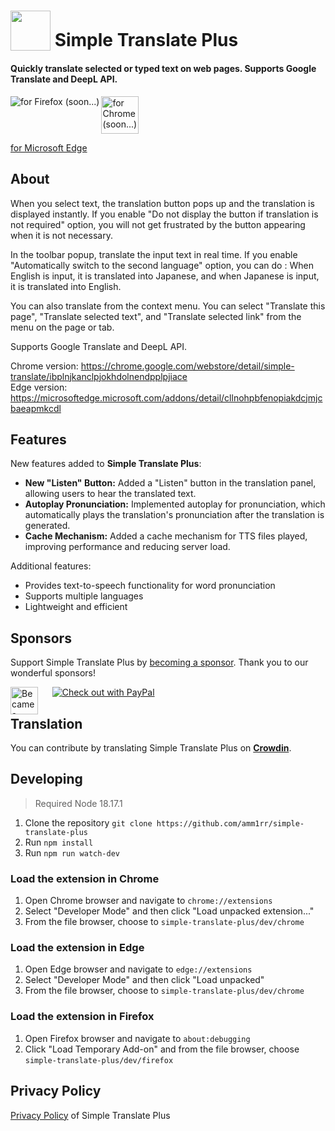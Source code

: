 # <sub><img src="./src/icons/64.png" width=64px height=64px></sub> Simple Translate Plus

#### Quickly translate selected or typed text on web pages. Supports Google Translate and DeepL API.

[<img src="other/promotion/badges/firefox.png" align="left" alt="for Firefox (soon...)">](https://addons.mozilla.org/firefox/addon/simple-translate/)

[<img src="other/promotion/badges/chrome.png" alt="for Chrome (soon...)" height="60px">](https://chrome.google.com/webstore/detail/simple-translate/ibplnjkanclpjokhdolnendpplpjiace)

[for Microsoft Edge](https://microsoftedge.microsoft.com/addons/detail/cllnohpbfenopiakdcjmjcbaeapmkcdl)

## About

When you select text, the translation button pops up and the translation is displayed instantly.
If you enable "Do not display the button if translation is not required" option, you will not get frustrated by the button appearing when it is not necessary.

In the toolbar popup, translate the input text in real time.
If you enable "Automatically switch to the second language" option, you can do : When English is input, it is translated into Japanese, and when Japanese is input, it is translated into English.

You can also translate from the context menu.
You can select "Translate this page", "Translate selected text", and "Translate selected link" from the menu on the page or tab.

Supports Google Translate and DeepL API.

Chrome version: https://chrome.google.com/webstore/detail/simple-translate/ibplnjkanclpjokhdolnendpplpjiace
<br>
Edge version: https://microsoftedge.microsoft.com/addons/detail/cllnohpbfenopiakdcjmjcbaeapmkcdl

## Features

New features added to **Simple Translate Plus**:

- **New "Listen" Button:** Added a "Listen" button in the translation panel, allowing users to hear the translated text.
- **Autoplay Pronunciation:** Implemented autoplay for pronunciation, which automatically plays the translation's pronunciation after the translation is generated.
- **Cache Mechanism:** Added a cache mechanism for TTS files played, improving performance and reducing server load.

Additional features:

- Provides text-to-speech functionality for word pronunciation
- Supports multiple languages
- Lightweight and efficient

## Sponsors

Support Simple Translate Plus by [becoming a sponsor](https://patreon.com/Simple_Translate_Plus). Thank you to our wonderful sponsors!

[<img src="other/promotion/badges/patreon.png" alt="Became a Patreon" height="44px" align="left">](https://patreon.com/Simple_Translate_Plus)&nbsp;&nbsp;&nbsp;&nbsp;&nbsp;[<img src="other/promotion/badges/paypal.png" alt="Check out with PayPal">](https://www.paypal.com/donate/?hosted_button_id=TKAXW2BR35PAA)

## Translation

You can contribute by translating Simple Translate Plus on **[Crowdin](https://crowdin.com/project/simple-translate)**.

##

## Developing

> Required Node 18.17.1

1. Clone the repository `git clone https://github.com/amm1rr/simple-translate-plus`
2. Run `npm install`
3. Run `npm run watch-dev`

### Load the extension in Chrome

1. Open Chrome browser and navigate to `chrome://extensions`
2. Select "Developer Mode" and then click "Load unpacked extension..."
3. From the file browser, choose to `simple-translate-plus/dev/chrome`

### Load the extension in Edge

1. Open Edge browser and navigate to `edge://extensions`
2. Select "Developer Mode" and then click "Load unpacked"
3. From the file browser, choose to `simple-translate-plus/dev/chrome`

### Load the extension in Firefox

1. Open Firefox browser and navigate to `about:debugging`
2. Click "Load Temporary Add-on" and from the file browser, choose `simple-translate-plus/dev/firefox`

## Privacy Policy

[Privacy Policy](https://simple-translate.sienori.com/privacy-policy) of Simple Translate Plus
